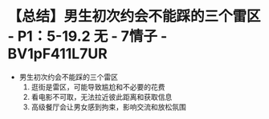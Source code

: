 # 【总结】男生初次约会不能踩的三个雷区 - P1：5-19.2 无 - 7情子 - BV1pF411L7UR

-   男生初次约会不能踩的三个雷区
    1.  逛街是雷区，可能导致尴尬和不必要的花费
    2.  看电影不可取，无法拉近彼此距离和获取信息
    3.  高级餐厅会让男女感到拘束，影响交流和放松氛围